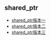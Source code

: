 ## shared_ptr

- [shared_ptr版本一](recipe-01/README.md)
- [shared_ptr版本二](recipe-02/README.md)
- [shared_ptr版本三](recipe-03/README.md)
